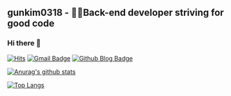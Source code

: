 ## gunkim0318 - 🙋‍♂️Back-end developer striving for good code
### Hi there 👋

[![Hits](https://hits.seeyoufarm.com/api/count/incr/badge.svg?url=https%3A%2F%2Fgithub.com%2Fgunkim0318&count_bg=%2379C83D&title_bg=%23555555&icon=&icon_color=%23E7E7E7&title=%EB%B0%A9%EB%AC%B8%EC%9E%90&edge_flat=false)](https://hits.seeyoufarm.com)
[![Gmail Badge](https://img.shields.io/badge/Gmail-d14836?style=flat-square&logo=Gmail&logoColor=white&link=mailto:gunkim.dev@gmail.com)](mailto:gunkim.dev@gmail.com)
[![Github Blog Badge](http://img.shields.io/badge/-Tech%20Blog-655ced?style=flat&color=black&logo=github&link=https://gunlog.dev)](https://gunlog.dev)

[![Anurag's github stats](https://github-readme-stats.vercel.app/api?username=kanpann)](https://github.com/anuraghazra/github-readme-stats)

[![Top Langs](https://github-readme-stats.vercel.app/api/top-langs/?username=kanpann&langs_count=8%20&hide=HTML,CSS,SCSS)](https://github.com/anuraghazra/github-readme-stats)
